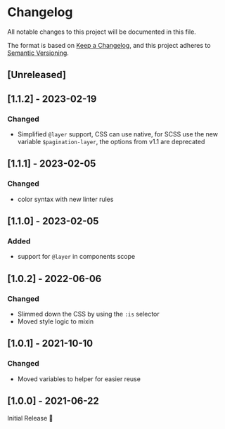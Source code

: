 # Changelog
All notable changes to this project will be documented in this file.

The format is based on [Keep a Changelog](https://keepachangelog.com/en/1.0.0/),
and this project adheres to [Semantic Versioning](https://semver.org/spec/v2.0.0.html).

## [Unreleased]

## [1.1.2] - 2023-02-19
### Changed
- Simplified `@layer` support,
  CSS can use native, for SCSS use the new variable `$pagination-layer`,
  the options from v1.1 are deprecated

## [1.1.1] - 2023-02-05
### Changed
- color syntax with new linter rules

## [1.1.0] - 2023-02-05
### Added
- support for `@layer` in components scope

## [1.0.2] - 2022-06-06
### Changed
- Slimmed down the CSS by using the `:is` selector
- Moved style logic to mixin

## [1.0.1] - 2021-10-10
### Changed
- Moved variables to helper for easier reuse

## [1.0.0] - 2021-06-22
Initial Release 🎉
